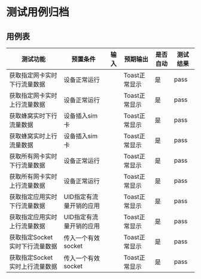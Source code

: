 # 测试用例归档

## 用例表

| 测试功能                       | 预置条件                | 输入 | 预期输出      | 是否自动 | 测试结果 |
| ------------------------------ | ----------------------- | ---- | ------------- | -------- | -------- |
| 获取指定网卡实时下行流量数据   | 设备正常运行            |      | Toast正常显示 | 是       | pass     |
| 获取指定网卡实时上行流量数据   | 设备正常运行            |      | Toast正常显示 | 是       | pass     |
| 获取蜂窝实时下行流量数据       | 设备插入sim卡           |      | Toast正常显示 | 是       | pass     |
| 获取蜂窝实时上行流量数据       | 设备插入sim卡           |      | Toast正常显示 | 是       | pass     |
| 获取所有网卡实时下行流量数据   | 设备正常运行            |      | Toast正常显示 | 是       | pass     |
| 获取所有网卡实时上行流量数据   | 设备正常运行            |      | Toast正常显示 | 是       | pass     |
| 获取指定应用实时下行流量数据   | UID指定有流量开销的应用 |      | Toast正常显示 | 是       | pass     |
| 获取指定应用实时上行流量数据   | UID指定有流量开销的应用 |      | Toast正常显示 | 是       | pass     |
| 获取指定Socket实时下行流量数据 | 传入一个有效socket      |      | Toast正常显示 | 是       | pass     |
| 获取指定Socket实时上行流量数据 | 传入一个有效socket      |      | Toast正常显示 | 是       | pass     |

